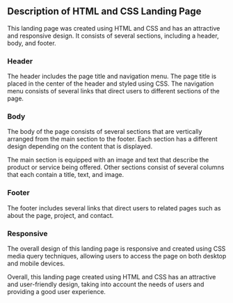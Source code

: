 ## Description of HTML and CSS Landing Page

This landing page was created using HTML and CSS and has an attractive and responsive design. It consists of several sections, including a header, body, and footer.

### Header

The header includes the page title and navigation menu. The page title is placed in the center of the header and styled using CSS. The navigation menu consists of several links that direct users to different sections of the page.

### Body

The body of the page consists of several sections that are vertically arranged from the main section to the footer. Each section has a different design depending on the content that is displayed.

The main section is equipped with an image and text that describe the product or service being offered. Other sections consist of several columns that each contain a title, text, and image.

### Footer

The footer includes several links that direct users to related pages such as about the page, project, and contact.

### Responsive

The overall design of this landing page is responsive and created using CSS media query techniques, allowing users to access the page on both desktop and mobile devices.

Overall, this landing page created using HTML and CSS has an attractive and user-friendly design, taking into account the needs of users and providing a good user experience.
